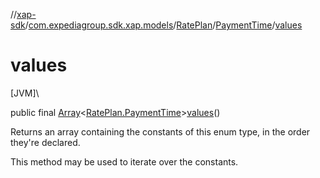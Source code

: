 //[xap-sdk](../../../../index.md)/[com.expediagroup.sdk.xap.models](../../index.md)/[RatePlan](../index.md)/[PaymentTime](index.md)/[values](values.md)

# values

[JVM]\

public final [Array](https://kotlinlang.org/api/latest/jvm/stdlib/kotlin/-array/index.html)&lt;[RatePlan.PaymentTime](index.md)&gt;[values](values.md)()

Returns an array containing the constants of this enum type, in the order they're declared.

This method may be used to iterate over the constants.
